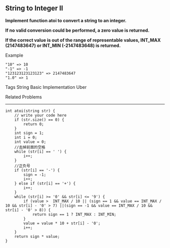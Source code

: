 ## String to Integer II  ##
**Implement function atoi to convert a string to an integer.**

**If no valid conversion could be performed, a zero value is returned.**

**If the correct value is out of the range of representable values, INT_MAX (2147483647) or INT_MIN (-2147483648) is returned.**

Example

	"10" => 10
	"-1" => -1
	"123123123123123" => 2147483647
	"1.0" => 1
Tags 
String Basic Implementation Uber

Related Problems 

----------

	int atoi(string str) {
	    // write your code here
	    if (str.size() == 0) {
	        return 0;
	    }
	    int sign = 1;
	    int i = 0;
	    int value = 0;
	    //去掉前面的空格
	    while (str[i] == ' ') {
	        i++;
	    }
	    //正负号
	    if (str[i] == '-') {
	        sign = -1;
	        i++;
	    } else if (str[i] == '+') {
	        i++;
	    }
	    while (str[i] >= '0' && str[i] <= '9') {
	        if (value >  INT_MAX / 10 || (sign == 1 && value == INT_MAX / 10 && str[i] - '0' > 7) ||(sign == -1 && value == INT_MAX / 10 && str[i] - '0' > 8)) {
	            return sign == 1 ? INT_MAX : INT_MIN;
	        } 
	        value = value * 10 + str[i] - '0';
	        i++;
	    }
	    return sign * value;
	}